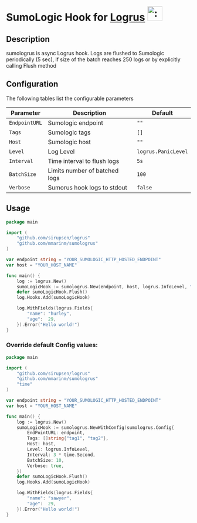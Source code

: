 # SumoLogic Hook for [Logrus](https://github.com/sirupsen/logrus) <img src="http://i.imgur.com/hTeVwmJ.png" width="40" height="40" alt=":walrus:" class="emoji" title=":walrus:"/>

## Description
sumologrus is async Logrus hook. Logs are flushed to Sumologic periodically (5 sec), if size of the batch reaches 250 logs or by explicitly calling Flush method


## Configuration

The following tables list the configurable parameters 

| Parameter | Description | Default |
| ----- | ----------- | ------ |
|`EndpointURL`|Sumologic endpoint|`""`|
|`Tags`|Sumologic tags|`[]`|
|`Host`|Sumologic host|`""`|
|`Level`|Log Level|`logrus.PanicLevel`|
|`Interval`|Time interval to flush logs |`5s`|
|`BatchSize`|Limits number of batched logs|`100`|
|`Verbose`|Sumorus hook logs to stdout|`false`|


## Usage

```go
package main

import (
	"github.com/sirupsen/logrus"
	"github.com/mmarinm/sumologrus"
)

var endpoint string = "YOUR_SUMOLOGIC_HTTP_HOSTED_ENDPOINT"
var host = "YOUR_HOST_NAME"

func main() {
	log := logrus.New()
	sumoLogicHook := sumologrus.New(endpoint, host, logrus.InfoLevel, "tag1", "tag2")
	defer sumoLogicHook.Flush()
	log.Hooks.Add(sumoLogicHook)

	log.WithFields(logrus.Fields{
		"name": "hurley",
		"age":  29,
	}).Error("Hello world!")
}
```


### Override default Config values: 

```go
package main

import (
	"github.com/sirupsen/logrus"
	"github.com/mmarinm/sumologrus"
	"time"
)

var endpoint string = "YOUR_SUMOLOGIC_HTTP_HOSTED_ENDPOINT"
var host = "YOUR_HOST_NAME"

func main() {
	log := logrus.New()
	sumoLogicHook := sumologrus.NewWithConfig(sumologrus.Config{
		EndPointURL: endpoint, 
		Tags: []string{"tag1", "tag2"},
		Host: host, 
		Level: logrus.InfoLevel, 
		Interval: 3 * time.Second,
		BatchSize: 10,
		Verbose: true,
	})
	defer sumoLogicHook.Flush()
	log.Hooks.Add(sumoLogicHook)

	log.WithFields(logrus.Fields{
		"name": "sawyer",
		"age":  29,
	}).Error("Hello world!")
}
```

